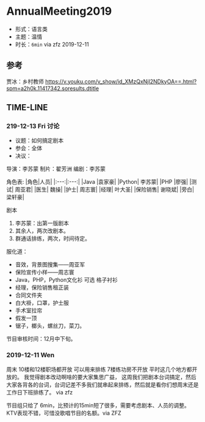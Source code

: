 # AnnualMeeting2019

- 形式：语言类
- 主题：温情
- 时长：`6min` via zfz 2019-12-11

## 参考

贾冰：乡村教师 https://v.youku.com/v_show/id_XMzQxNjI2NDkyOA==.html?spm=a2h0k.11417342.soresults.dtitle

## TIME-LINE

### 219-12-13 Fri 讨论

- 议题：如何搞定剧本
- 参会：全体
- 决议：

导演：李苏蒙
制片：翟芳洲
编剧：李苏蒙

角色表:
|角色|人员|
|:---:|:---:|
|Java |袁家豪|
|Python| 李苏蒙|
|PHP |廖强|
|测试| 周亚君|
|医生| 魏操|
|护士| 周志寰|
|经理| 叶大圣|
|保险销售| 谢晓斌|
|旁白| 梁轩豪|

剧本
1. 李苏蒙：出第一版剧本
1. 其余人，两次改剧本。
1. 群通话排练，两次，时间待定。

服化道：
- 音效，背景图搜集——周亚军
- 保险宣传小样——周志寰
- Java，PHP，Python文化衫 可选 格子衬衫
- 经理，保险销售租正装
- 合同文件夹
- 白大褂，口罩，护士服
- 手术室拉帘
- 假发一顶
- 锯子，榔头，螺丝刀，菜刀。


节目审核时间：12月中下旬。




### 2019-12-11 Wen

周末  10楼和12楼职场都开放  可以用来排练  7楼练功房不开放   平时这几个地方都开放的。 我觉得剧本改动啊啥的要大家集思广益， 这周我们把剧本台词搞定，然后大家各背各的台词，台词记差不多我们就串起来排练，然后就是看你们想周末还是工作日下班排练了。 via zfz

节目组只给了 6min，比预计的15min短了很多，需要考虑剧本、人员的调整。KTV表现不错，可惜没歌唱节目的名额。via ZFZ